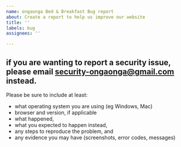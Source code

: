 ```yaml
---
name: ongaonga Bed & Breakfast Bug report
about: Create a report to help us improve our website
title: ''
labels: bug
assignees: ''

---
```


## if you are wanting to report a security issue, please email security-ongaonga@gmail.com instead. 

Please be sure to include at least:

 - what operating system you are using (eg Windows, Mac)
 - browser and version, if applicable
 - what happened,
 - what you expected to happen instead,
 - any steps to reproduce the problem, and
- any evidence you may have (screenshots, error codes, messages)
